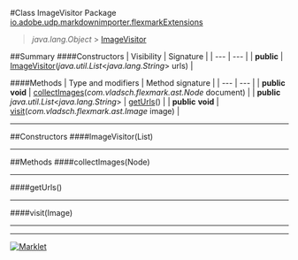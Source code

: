 #Class ImageVisitor
Package [io.adobe.udp.markdownimporter.flexmarkExtensions](README.md)<br>

> *java.lang.Object* > [ImageVisitor](ImageVisitor.md)






##Summary
####Constructors
| Visibility | Signature |
| --- | --- |
| **public** | [ImageVisitor](#imagevisitorlist)(*java.util.List*<*java.lang.String*> urls) |

####Methods
| Type and modifiers | Method signature |
| --- | --- |
| **public** **void** | [collectImages](#collectimagesnode)(*com.vladsch.flexmark.ast.Node* document) |
| **public** *java.util.List*<*java.lang.String*> | [getUrls](#geturls)() |
| **public** **void** | [visit](#visitimage)(*com.vladsch.flexmark.ast.Image* image) |

---


##Constructors
####ImageVisitor(List<String>)
> 


---


##Methods
####collectImages(Node)
> 


---

####getUrls()
> 


---

####visit(Image)
> 


---

---

[![Marklet](https://img.shields.io/badge/Generated%20by-Marklet-green.svg)](https://github.com/Faylixe/marklet)